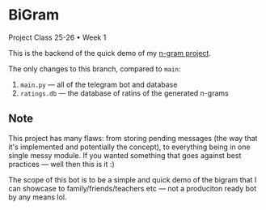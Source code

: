 # BiGram
Project Class 25-26 • Week 1

This is the backend of the quick demo of my [n-gram project](https://github.com/LessVegetables/BiGram/).

The only changes to this branch, compared to `main`:
1. `main.py` — all of the telegram bot and database 
2. `ratings.db` — the database of ratins of the generated n-grams

## Note
This project has many flaws: from storing pending messages (the way that it's implemented and potentially the concept), to everything being in one single messy module. If you wanted something that goes against best practices — well then this is it :)

The scope of this bot is to be a simple and quick demo of the bigram that I can showcase to family/friends/teachers etc — not a produciton ready bot by any means lol.
